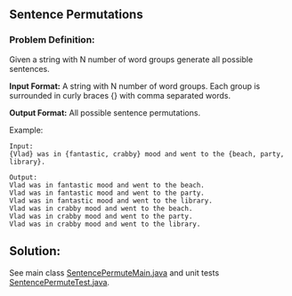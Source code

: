 ## Sentence Permutations

### Problem Definition:

Given a string with N number of word groups generate all possible sentences.

**Input Format:** A string with N number of word groups. Each group is surrounded in curly braces {} with comma separated words.

**Output Format:** All possible sentence permutations.

Example:
```
Input:
{Vlad} was in {fantastic, crabby} mood and went to the {beach, party, library}.

Output:
Vlad was in fantastic mood and went to the beach.
Vlad was in fantastic mood and went to the party.
Vlad was in fantastic mood and went to the library.
Vlad was in crabby mood and went to the beach.
Vlad was in crabby mood and went to the party.
Vlad was in crabby mood and went to the library.
```

## Solution:
See main class [SentencePermuteMain.java](SentencePermuteMain.java) and unit tests [SentencePermuteTest.java](SentencePermuteTest.java).